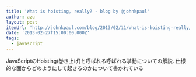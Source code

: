 ```yaml
---
title: 'What is hoisting, really? - blog by @johnkpaul'
author: azu
layout: post
itemUrl: 'http://johnkpaul.com/blog/2013/02/11/what-is-hoisting-really/'
date: '2013-02-27T15:00:00.000Z'
tags:
  - javascript
---
```

JavaScriptのHoisting(巻き上げ)と呼ばれる呼ばれる挙動についての解説.
仕様的な面からどのようにして起きるのかについて書かれている
